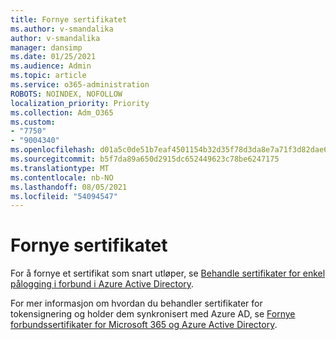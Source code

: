 ```yaml
---
title: Fornye sertifikatet
ms.author: v-smandalika
author: v-smandalika
manager: dansimp
ms.date: 01/25/2021
ms.audience: Admin
ms.topic: article
ms.service: o365-administration
ROBOTS: NOINDEX, NOFOLLOW
localization_priority: Priority
ms.collection: Adm_O365
ms.custom:
- "7750"
- "9004340"
ms.openlocfilehash: d01a5c0de51b7eaf4501154b32d35f78d3da8e7a71f3d82dae6faedb68ede3ec
ms.sourcegitcommit: b5f7da89a650d2915dc652449623c78be6247175
ms.translationtype: MT
ms.contentlocale: nb-NO
ms.lasthandoff: 08/05/2021
ms.locfileid: "54094547"
---
```

# <a name="renew-certificate"></a>Fornye sertifikatet

For å fornye et sertifikat som snart utløper, se [Behandle sertifikater for enkel pålogging i forbund i Azure Active Directory](https://docs.microsoft.com/azure/active-directory/manage-apps/manage-certificates-for-federated-single-sign-on#renew-a-certificate-that-will-soon-expire).

For mer informasjon om hvordan du behandler sertifikater for tokensignering og holder dem synkronisert med Azure AD, se [Fornye forbundssertifikater for Microsoft 365 og Azure Active Directory](https://docs.microsoft.com/azure/active-directory/hybrid/how-to-connect-fed-o365-certs).

